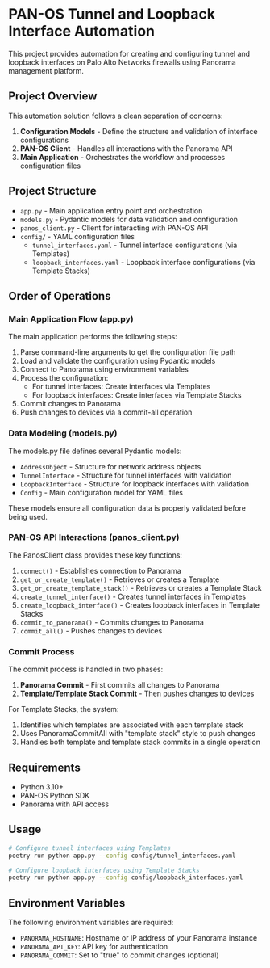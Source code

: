 # PAN-OS Tunnel and Loopback Interface Automation

This project provides automation for creating and configuring tunnel and loopback interfaces on Palo Alto Networks firewalls using Panorama management platform.

## Project Overview

This automation solution follows a clean separation of concerns:

1. **Configuration Models** - Define the structure and validation of interface configurations
2. **PAN-OS Client** - Handles all interactions with the Panorama API
3. **Main Application** - Orchestrates the workflow and processes configuration files

## Project Structure

- `app.py` - Main application entry point and orchestration
- `models.py` - Pydantic models for data validation and configuration
- `panos_client.py` - Client for interacting with PAN-OS API
- `config/` - YAML configuration files
  - `tunnel_interfaces.yaml` - Tunnel interface configurations (via Templates)
  - `loopback_interfaces.yaml` - Loopback interface configurations (via Template Stacks)

## Order of Operations

### Main Application Flow (app.py)

The main application performs the following steps:

1. Parse command-line arguments to get the configuration file path
2. Load and validate the configuration using Pydantic models
3. Connect to Panorama using environment variables
4. Process the configuration:
   - For tunnel interfaces: Create interfaces via Templates
   - For loopback interfaces: Create interfaces via Template Stacks
5. Commit changes to Panorama
6. Push changes to devices via a commit-all operation

### Data Modeling (models.py)

The models.py file defines several Pydantic models:

- `AddressObject` - Structure for network address objects
- `TunnelInterface` - Structure for tunnel interfaces with validation
- `LoopbackInterface` - Structure for loopback interfaces with validation
- `Config` - Main configuration model for YAML files

These models ensure all configuration data is properly validated before being used.

### PAN-OS API Interactions (panos_client.py)

The PanosClient class provides these key functions:

1. `connect()` - Establishes connection to Panorama
2. `get_or_create_template()` - Retrieves or creates a Template
3. `get_or_create_template_stack()` - Retrieves or creates a Template Stack
4. `create_tunnel_interface()` - Creates tunnel interfaces in Templates
5. `create_loopback_interface()` - Creates loopback interfaces in Template Stacks
6. `commit_to_panorama()` - Commits changes to Panorama
7. `commit_all()` - Pushes changes to devices

### Commit Process

The commit process is handled in two phases:

1. **Panorama Commit** - First commits all changes to Panorama
2. **Template/Template Stack Commit** - Then pushes changes to devices

For Template Stacks, the system:
1. Identifies which templates are associated with each template stack
2. Uses PanoramaCommitAll with "template stack" style to push changes
3. Handles both template and template stack commits in a single operation

## Requirements

- Python 3.10+
- PAN-OS Python SDK
- Panorama with API access

## Usage

```bash
# Configure tunnel interfaces using Templates
poetry run python app.py --config config/tunnel_interfaces.yaml

# Configure loopback interfaces using Template Stacks
poetry run python app.py --config config/loopback_interfaces.yaml
```

## Environment Variables

The following environment variables are required:

- `PANORAMA_HOSTNAME`: Hostname or IP address of your Panorama instance
- `PANORAMA_API_KEY`: API key for authentication
- `PANORAMA_COMMIT`: Set to "true" to commit changes (optional)
